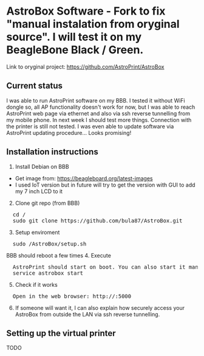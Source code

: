 AstroBox Software - Fork to fix "manual instalation from oryginal source". I will test it on my BeagleBone Black / Green.
=================

Link to oryginal project: https://github.com/AstroPrint/AstroBox

Current status
-------

I was able to run AstroPrint software on my BBB. I tested it without WiFi dongle so, all AP functionality doesn't work for now, but I was able to reach AstroPrint web page via ethernet and also via ssh reverse tunnelling from my mobile phone. In next week I should test more things. Connection with the printer is still not tested.
I was even able to update software via AstroPrint updating procedure... Looks promising!

Installation instructions
-------

1. Install Debian on BBB
  - Get image from: https://beagleboard.org/latest-images
  - I used IoT version but in future will try to get the version with GUI to add my 7 inch LCD to it
2. Clone git repo (from BBB)
<pre>
  cd /
  sudo git clone https://github.com/bula87/AstroBox.git
</pre>
3. Setup enviroment
<pre>
  sudo /AstroBox/setup.sh
</pre>
BBB should reboot a few times
4. Execute
<pre>
  AstroPrint should start on boot. You can also start it manually:
  service astrobox start
</pre>
5. Check if it works
<pre>
  Open in the web browser: http://<YOUR-BBB-IP>:5000
</pre>
6. If someone will want it, I can also explain how securely access your AstroBox from outside the LAN via ssh reverse tunnelling.


Setting up the virtual printer
-------

TODO
